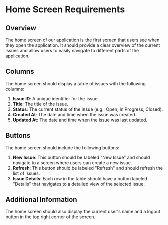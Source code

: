 # Home Screen Requirements

## Overview
The home screen of our application is the first screen that users see when they open the application. It should provide a clear overview of the current issues and allow users to easily navigate to different parts of the application.

## Columns
The home screen should display a table of issues with the following columns:

1. **Issue ID**: A unique identifier for the issue.
2. **Title**: The title of the issue.
3. **Status**: The current status of the issue (e.g., Open, In Progress, Closed).
4. **Created At**: The date and time when the issue was created.
5. **Updated At**: The date and time when the issue was last updated.

## Buttons
The home screen should include the following buttons:

1. **New Issue**: This button should be labeled "New Issue" and should navigate to a screen where users can create a new issue.
2. **Refresh**: This button should be labeled "Refresh" and should refresh the list of issues.
3. **Issue Details**: Each row in the table should have a button labeled "Details" that navigates to a detailed view of the selected issue.

## Additional Information
The home screen should also display the current user's name and a logout button in the top right corner of the screen.